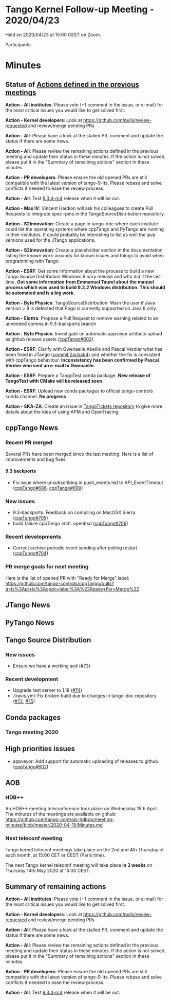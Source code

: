 # Tango Kernel Follow-up Meeting - 2020/04/23

Held on 2020/04/23 at 15:00 CEST on Zoom.

Participants:  
               
# Minutes

## Status of [Actions defined in the previous meetings](https://github.com/tango-controls/tango-kernel-followup/blob/master/2020/2020-09/Minutes.md#summary-of-remaining-actions)

**Action - All institutes**: Please vote (+1 comment in the issue, or e-mail) for the most critical issues you would
like to get solved first.

**Action - Kernel developers**: Look at https://github.com/pulls/review-requested and review/merge pending PRs

**Action - All**: Please have a look at the stalled PR, comment and update the status if there are some news.

**Action - All**: Please review the remaining actions defined in the previous meeting and update their status in these minutes.
If the action is not solved, please put it in the "Summary of remaining actions" section in these minutes.

**Action - PR developers**: Please ensure the old opened PRs are still compatible with the latest version of tango-9-lts.
Please rebase and solve conflicts if needed to ease the review process.

**Action - All**: Test [9.3.4-rc4](https://github.com/tango-controls/TangoSourceDistribution/releases/tag/9.3.4-rc4) release when it will be out.

**Action - Max IV**: Vincent Hardion will ask his colleagues to create Pull Requests to integrate spec rpms in the 
TangoSourceDistribution repository.

**Action - S2Innovation**: Create a page in tango-doc where each institute could list the operating systems where cppTango and PyTango are running in their institutes.
It could probably be interesting to list as well the java versions used for the JTango applications.

**Action - S2Innovation**: Create a placeholder section in the documentation listing the known work-arounds for known issues and 
things to avoid when programming with Tango.

**Action - ESRF**: Get some information about the process to build a new Tango Source Distribution Windows Binary release and who did it the last time.
**Got some information from Emmanuel Taurel about the manuel process which was used to build 9.2.2 Windows distribution.
This should be automated and is a big work.**

**Action - Byte Physics**: TangoSourceDistribution: Warn the user if Java version > 8 is detected that Pogo is currently supported on Java 8 only.

**Action - Elettra**: Propose a Pull Request to remove warning related to an unneeded comma in 9.3-backports branch

**Action - Byte Physics**: Investigate on automatic appveyor artifacts upload as github release assets  ([cppTango#602](https://github.com/tango-controls/cppTango/pull/602)).

**Action - ESRF**: Clarify with Gwenaelle Abeillé and Pascal Verdier what has been fixed in JTango ([commit 2acbab4](https://github.com/tango-controls/JTango/commit/2acbab4874b6e47f0a6b482f7aa2f104207dfc79)) and whether the fix is consistent with cppTango behaviour.
**Inconsistency has been confirmed by Pascal Verdier who sent an e-mail to Gwenaelle.**

**Action - ESRF**: Prepare a TangoTest conda package. **New release of TangoTest with CMake will be released soon.**

**Action - ESRF**: Upload new conda packages to official tango-controls conda channel. **No progress**

**Action - SKA-ZA**: Create an issue in [TangoTickets repository](https://github.com/tango-controls/TangoTickets) to give more details about the idea of using APM and OpenTracing.

## cppTango News

### Recent PR merged
Several PRs have been merged since the last meeting.
Here is a list of improvements and bug fixes:

#### 9.3 backports
- Fix issue where unsubscribing in push_events led to API_EventTimeout 
([cppTango#686](https://github.com/tango-controls/cppTango/issues/686), 
[cppTango#699](https://github.com/tango-controls/cppTango/pull/699))

### New issues
- 9.3-backports: Feedback on compiling on MacOSX Sierra ([cppTango#705](https://github.com/tango-controls/cppTango/issues/705))
- build failure cppTango arch: openbsd ([cppTango#706](https://github.com/tango-controls/cppTango/issues/706))

### Recent developments
- Correct archive periodic event sending after polling restart ([cppTango#704](https://github.com/tango-controls/cppTango/pull/704))

### PR merge goals for next meeting
Here is the list of opened PR with "Ready for Merge" label: https://github.com/tango-controls/cppTango/pulls?q=is%3Apr+is%3Aopen+label%3A%22Ready+For+Merge%22

## JTango News

## PyTango News

## Tango Source Distribution

### New issues
- Ensure we have a working sed ([#73](https://github.com/tango-controls/TangoSourceDistribution/issues/73))

### Recent development
- Upgrade rest server to 1.18 ([#74](https://github.com/tango-controls/TangoSourceDistribution/pull/74))
- .travis.yml: Fix broken build due to changes in tango-doc repository 
([#72](https://github.com/tango-controls/TangoSourceDistribution/issues/72),
 [#75](https://github.com/tango-controls/TangoSourceDistribution/pull/75))

## Conda packages

### Tango meeting 2020

## High priorities issues

- appveyor: Add support for automatic uploading of releases to github ([cppTango#602](https://github.com/tango-controls/cppTango/issues/602))

## AOB

### HDB++

An HDB++ meeting teleconference took place on Wednesday 15th April.
The minutes of the meetings are available on github: 
https://github.com/tango-controls-hdbpp/meeting-minutes/blob/master/2020-04-15/Minutes.md

### Next teleconf meeting

Tango kernel teleconf meetings take place on the 2nd and 4th Thursday of each month, at 15:00 CET or CEST (Paris time).

The next Tango kernel teleconf meeting will take place **in 3 weeks** on Thursday 14th May 2020 at 15:00 CEST.

## Summary of remaining actions

**Action - All institutes**: Please vote (+1 comment in the issue, or e-mail) for the most critical issues you would
like to get solved first.

**Action - Kernel developers**: Look at https://github.com/pulls/review-requested and review/merge pending PRs

**Action - All**: Please have a look at the stalled PR, comment and update the status if there are some news.

**Action - All**: Please review the remaining actions defined in the previous meeting and update their status in these minutes.
If the action is not solved, please put it in the "Summary of remaining actions" section in these minutes.

**Action - PR developers**: Please ensure the old opened PRs are still compatible with the latest version of tango-9-lts.
Please rebase and solve conflicts if needed to ease the review process.

**Action - All**: Test [9.3.4-rc4](https://github.com/tango-controls/TangoSourceDistribution/releases/tag/9.3.4-rc4) release when it will be out.
